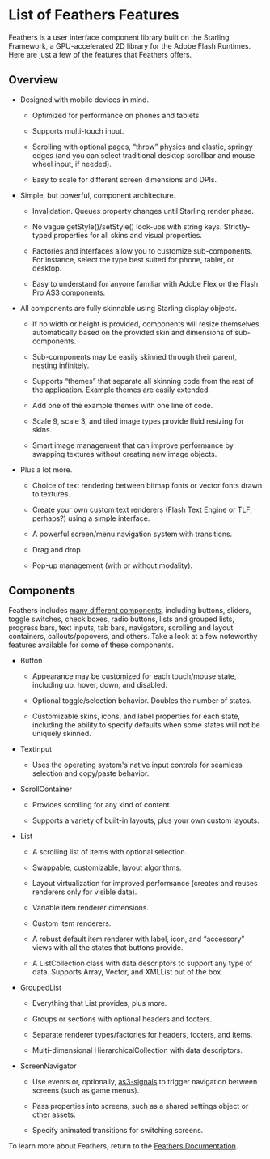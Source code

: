 # List of Feathers Features

Feathers is a user interface component library built on the Starling Framework, a GPU-accelerated 2D library for the Adobe Flash Runtimes. Here are just a few of the features that Feathers offers.

## Overview

-   Designed with mobile devices in mind.

    -   Optimized for performance on phones and tablets.

    -   Supports multi-touch input.

    -   Scrolling with optional pages, “throw” physics and elastic, springy edges (and you can select traditional desktop scrollbar and mouse wheel input, if needed).

    -   Easy to scale for different screen dimensions and DPIs.

-   Simple, but powerful, component architecture.

    -   Invalidation. Queues property changes until Starling render phase.

    -   No vague getStyle()/setStyle() look-ups with string keys. Strictly-typed properties for all skins and visual properties.

    -   Factories and interfaces allow you to customize sub-components. For instance, select the type best suited for phone, tablet, or desktop.

    -   Easy to understand for anyone familiar with Adobe Flex or the Flash Pro AS3 components.

-   All components are fully skinnable using Starling display objects.

    -   If no width or height is provided, components will resize themselves automatically based on the provided skin and dimensions of sub-components.

    -   Sub-components may be easily skinned through their parent, nesting infinitely.

    -   Supports “themes” that separate all skinning code from the rest of the application. Example themes are easily extended.

    -   Add one of the example themes with one line of code.

    -   Scale 9, scale 3, and tiled image types provide fluid resizing for skins.

    -   Smart image management that can improve performance by swapping textures without creating new image objects.

-   Plus a lot more.

    -   Choice of text rendering between bitmap fonts or vector fonts drawn to textures.

    -   Create your own custom text renderers (Flash Text Engine or TLF, perhaps?) using a simple interface.

    -   A powerful screen/menu navigation system with transitions.

    -   Drag and drop.

    -   Pop-up management (with or without modality).

## Components

Feathers includes [many different components](start.html#feathers_components), including buttons, sliders, toggle switches, check boxes, radio buttons, lists and grouped lists, progress bars, text inputs, tab bars, navigators, scrolling and layout containers, callouts/popovers, and others. Take a look at a few noteworthy features available for some of these components.

-   Button

    -   Appearance may be customized for each touch/mouse state, including up, hover, down, and disabled.

    -   Optional toggle/selection behavior. Doubles the number of states.

    -   Customizable skins, icons, and label properties for each state, including the ability to specify defaults when some states will not be uniquely skinned.

-   TextInput

    -   Uses the operating system's native input controls for seamless selection and copy/paste behavior.

-   ScrollContainer

    -   Provides scrolling for any kind of content.

    -   Supports a variety of built-in layouts, plus your own custom layouts.

-   List

    -   A scrolling list of items with optional selection.

    -   Swappable, customizable, layout algorithms.

    -   Layout virtualization for improved performance (creates and reuses renderers only for visible data).

    -   Variable item renderer dimensions.

    -   Custom item renderers.

    -   A robust default item renderer with label, icon, and “accessory” views with all the states that buttons provide.

    -   A ListCollection class with data descriptors to support any type of data. Supports Array, Vector, and XMLList out of the box.

-   GroupedList

    -   Everything that List provides, plus more.

    -   Groups or sections with optional headers and footers.

    -   Separate renderer types/factories for headers, footers, and items.

    -   Multi-dimensional HierarchicalCollection with data descriptors.

-   ScreenNavigator

    -   Use events or, optionally, [as3-signals](https://github.com/robertpenner/as3-signals) to trigger navigation between screens (such as game menus).

    -   Pass properties into screens, such as a shared settings object or other assets.

    -   Specify animated transitions for switching screens.

To learn more about Feathers, return to the [Feathers Documentation](start.html).


